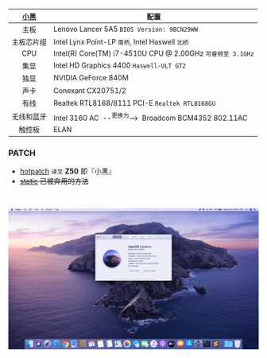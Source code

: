 [小黑](http://www.lenovo.com.cn/product/50081.html "LENOVO 小新 V2000 Bigger 版") | 配置
:-: | -
主板 | Lenovo Lancer 5A5 `BIOS Version: 9BCN29WW`
主板芯片组 | Intel Lynx Point-LP `南桥`, Intel Haswell `北桥`
CPU | Intel(R) Core(TM) i7-4510U CPU @ 2.00GHz `可睿频至 3.1GHz`
集显 | Intel HD Graphics 4400 `Haswell-ULT GT2`
独显 | NVIDIA GeForce 840M
声卡 | Conexant CX20751/2
有线 | Realtek RTL8168/8111 PCI-E `Realtek RTL8168GU`
无线和蓝牙| Intel 3160 AC &nbsp;--<sup>更换为</sup>-->&nbsp; Broadcom BCM4352 802.11AC
触控板 | ELAN

### PATCH
- [hotpatch](patch_hotpatch.md) `译文` **Z50** 即『小黑』
- ~~[static](patch_static/patch_static.md) 已被弃用的方法~~

&nbsp;

![whoami ^\_^](whoami.png)
